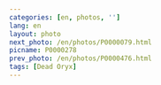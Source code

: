 ```yaml
---
categories: [en, photos, '']
lang: en
layout: photo
next_photo: /en/photos/P0000079.html
picname: P0000278
prev_photo: /en/photos/P0000476.html
tags: [Dead Oryx]
---
```

